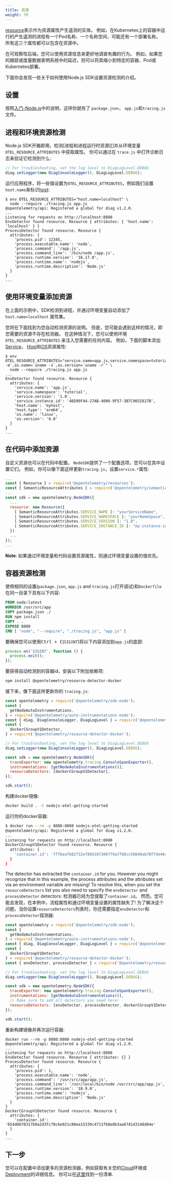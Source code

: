 ```yaml
---
title: 资源
weight: 70
---
```


[resource][]表示作为资源属性产生遥测的实体。
例如，在Kubernetes上的容器中运行的产生遥测的进程有一个Pod名称、一个名称空间，可能还有一个部署名称。
所有这三个属性都可以包含在资源中。

在可观察性后端，您可以使用资源信息来更好地调查有趣的行为。
例如，如果您的跟踪或度量数据表明系统中的延迟，则可以将其缩小到特定的容器、Pod或Kubernetes部署。

下面你会发现一些关于如何使用Node.js SDK设置资源检测的介绍。

## 设置

按照[入门-Node.js](./getting-started/nodejs.md)中的说明，这样你就有了 `package.json`， `app.js`和`tracing.js`文件。

## 进程和环境资源检测

Node.js SDK开箱即用，检测[进程和进程运行时资源][]并从环境变量 `OTEL_RESOURCE_ATTRIBUTES` 中获取属性。
你可以通过在 `trace.js` 中打开诊断日志来验证它检测到什么:

```javascript
// For troubleshooting, set the log level to DiagLogLevel.DEBUG
diag.setLogger(new DiagConsoleLogger(), DiagLogLevel.DEBUG);
```

运行应用程序，将一些值设置为`OTEL_RESOURCE_ATTRIBUTES`，例如我们设置`host.name`来标识[host][]:

```console
$ env OTEL_RESOURCE_ATTRIBUTES="host.name=localhost" \
  node --require ./tracing.js app.js
@opentelemetry/api: Registered a global for diag v1.2.0.
...
Listening for requests on http://localhost:8080
EnvDetector found resource. Resource { attributes: { 'host.name': 'localhost' } }
ProcessDetector found resource. Resource {
  attributes: {
    'process.pid': 12345,
    'process.executable.name': 'node',
    'process.command': '/app.js',
    'process.command_line': '/bin/node /app.js',
    'process.runtime.version': '16.17.0',
    'process.runtime.name': 'nodejs',
    'process.runtime.description': 'Node.js'
  }
}
...
```

## 使用环境变量添加资源

在上面的示例中，SDK检测到进程，并通过环境变量自动添加了 `host.name=localhost` 属性集。

您将在下面找到为您自动检测资源的说明。
但是，您可能会遇到这样的情况，即您需要的资源不存在检测器。
在这种情况下，您可以使用环境 `OTEL_RESOURCE_ATTRIBUTES` 来注入您需要的任何内容。
例如，下面的脚本添加[Service][]， [Host][]和[OS][]资源属性:

```console
$ env OTEL_RESOURCE_ATTRIBUTES="service.name=app.js,service.namespace=tutorial,service.version=1.0,service.instance.id=`uuidgen`,host.name=${HOSTNAME:},host.type=`uname -m`,os.name=`uname -s`,os.version=`uname -r`" \
  node --require ./tracing.js app.js
...
EnvDetector found resource. Resource {
  attributes: {
    'service.name': 'app.js',
    'service.namespace': 'tutorial',
    'service.version': '1.0',
    'service.instance.id': '46D99F44-27AB-4006-9F57-3B7C9032827B',
    'host.name': 'myhost',
    'host.type': 'arm64',
    'os.name': 'linux',
    'os.version': '6.0'
  }
}
...
```

## 在代码中添加资源


自定义资源也可以在代码中配置。
`NodeSDK`提供了一个配置选项，您可以在其中设置它们。
例如，你可以像下面这样更新`tracing.js`，设置`service.*`属性:

```javascript
...
const { Resource } = require('@opentelemetry/resources');
const { SemanticResourceAttributes } = require('@opentelemetry/semantic-conventions');
...
const sdk = new opentelemetry.NodeSDK({
  ...
  resource: new Resource({
    [ SemanticResourceAttributes.SERVICE_NAME ]: "yourServiceName",
    [ SemanticResourceAttributes.SERVICE_NAMESPACE ]: "yourNameSpace",
    [ SemanticResourceAttributes.SERVICE_VERSION ]: "1.0",
    [ SemanticResourceAttributes.SERVICE_INSTANCE_ID ]: "my-instance-id-1",
  })
  ...
});
...
```

**Note**: 如果通过环境变量和代码设置资源属性，则通过环境变量设置的值优先。

## 容器资源检测

使用相同的设置(`package.json`, `app.js` and `tracing.js`打开调试)和`Dockerfile`在同一目录下具有以下内容:

```Dockerfile
FROM node:latest
WORKDIR /usr/src/app
COPY package.json ./
RUN npm install
COPY . .
EXPOSE 8080
CMD [ "node", "--require", "./tracing.js", "app.js" ]
```

要确保您可以使用<kbd>Ctrl + C</kbd>(`SIGINT`)将以下内容添加到`app.js`的底部:

```javascript
process.on('SIGINT', function () {
  process.exit();
});
```

要获得自动检测到的容器id，安装以下附加依赖项:

```sh
npm install @opentelemetry/resource-detector-docker
```

接下来，像下面这样更新你的 `tracing.js`:

```javascript
const opentelemetry = require('@opentelemetry/sdk-node');
const {
  getNodeAutoInstrumentations,
} = require('@opentelemetry/auto-instrumentations-node');
const { diag, DiagConsoleLogger, DiagLogLevel } = require('@opentelemetry/api');
const {
  dockerCGroupV1Detector,
} = require('@opentelemetry/resource-detector-docker');

// For troubleshooting, set the log level to DiagLogLevel.DEBUG
diag.setLogger(new DiagConsoleLogger(), DiagLogLevel.DEBUG);

const sdk = new opentelemetry.NodeSDK({
  traceExporter: new opentelemetry.tracing.ConsoleSpanExporter(),
  instrumentations: [getNodeAutoInstrumentations()],
  resourceDetectors: [dockerCGroupV1Detector],
});

sdk.start();
```

构建docker镜像:

```sh
docker build . -t nodejs-otel-getting-started
```

运行你的docker容器:

```sh
$ docker run --rm -p 8080:8080 nodejs-otel-getting-started
@opentelemetry/api: Registered a global for diag v1.2.0.
...
Listening for requests on http://localhost:8080
DockerCGroupV1Detector found resource. Resource {
  attributes: {
    'container.id': 'fffbeaf682f32ef86916f306ff9a7f88cc58048ab78f7de464da3c320ldb5c54'
  }
}
```

The detector has extracted the `container.id` for you. However you might
recognize that in this example, the process attributes and the attributes set
via an environment variable are missing! To resolve this, when you set the
`resourceDetectors` list you also need to specify the `envDetector` and
`processDetector` detectors:
检测器已经为您提取了`container.id`。
然而，您可能会发现，在本例中，流程属性和通过环境变量设置的属性缺失了!
为了解决这个问题，当你设置`resourceDetectors`列表时，你还需要指定`envDetector`和`processDetector`探测器:
```javascript
const opentelemetry = require('@opentelemetry/sdk-node');
const {
  getNodeAutoInstrumentations,
} = require('@opentelemetry/auto-instrumentations-node');
const { diag, DiagConsoleLogger, DiagLogLevel } = require('@opentelemetry/api');
const {
  dockerCGroupV1Detector,
} = require('@opentelemetry/resource-detector-docker');
const { envDetector, processDetector } = require('@opentelemetry/resources');

// For troubleshooting, set the log level to DiagLogLevel.DEBUG
diag.setLogger(new DiagConsoleLogger(), DiagLogLevel.DEBUG);

const sdk = new opentelemetry.NodeSDK({
  traceExporter: new opentelemetry.tracing.ConsoleSpanExporter(),
  instrumentations: [getNodeAutoInstrumentations()],
  // Make sure to add all detectors you need here!
  resourceDetectors: [envDetector, processDetector, dockerCGroupV1Detector],
});

sdk.start();
```

重新构建镜像并再次运行容器:

```shell
docker run --rm -p 8080:8080 nodejs-otel-getting-started
@opentelemetry/api: Registered a global for diag v1.2.0.
...
Listening for requests on http://localhost:8080
EnvDetector found resource. Resource { attributes: {} }
ProcessDetector found resource. Resource {
  attributes: {
    'process.pid': 1,
    'process.executable.name': 'node',
    'process.command': '/usr/src/app/app.js',
    'process.command_line': '/usr/local/bin/node /usr/src/app/app.js',
    'process.runtime.version': '18.9.0',
    'process.runtime.name': 'nodejs',
    'process.runtime.description': 'Node.js'
  }
}
DockerCGroupV1Detector found resource. Resource {
  attributes: {
    'container.id': '654d0670317b9a2d3fc70cbe021c80ea15339c4711fb8e8b3aa674143148d84e'
  }
}
...
```

## 下一步

您可以在配置中添加更多的资源检测器，例如获取有关您的[Cloud]环境或[Deployment][]的详细信息。
你可以在[这里](https://github.com/open-telemetry/opentelemetry-js-contrib/tree/main/detectors/node)找到一份清单.

[resource]: ../../specs/otel/resource/sdk/
[getting started - node.js]: ../../instrumentation/js/getting-started/nodejs/
[process and process runtime resources]: ../../specs/otel/resource/semantic_conventions/process/
[host]: ../../specs/otel/resource/semantic_conventions/host/
[otlp exporter]: ../../instrumentation/js/exporters/#otlp-endpoint
[cloud]: ../../specs/otel/resource/semantic_conventions/cloud/
[deployment]: ../../specs/otel/resource/semantic_conventions/deployment_environment/
[service]: ../../specs/otel/resource/semantic_conventions/#service
[os]: ../../specs/otel/resource/semantic_conventions/os/
